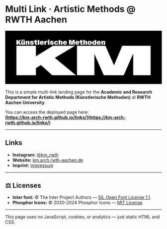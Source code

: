 # Multi Link · Artistic Methods @ RWTH Aachen

![](assets/img/KM-White-crop.webp)

This is a simple multi-link landing page for the **Academic and Research Department for Artistic Methods (Künstlerische Methoden)** at **RWTH Aachen University**.

You can access the deployed page here:  
**[https://km-arch-rwth.github.io/links/](https://km-arch-rwth.github.io/links/)**

---

## Links

- **Instagram:** [@km_rwth](https://www.instagram.com/km_rwth/)
- **Website:** [km.arch.rwth-aachen.de](https://www.km.arch.rwth-aachen.de/)
- **Imprint:** [Impressum](https://www.km.arch.rwth-aachen.de/cms/km-arch/footer/service/~bgeyah/impressum/)

---

## ⚖️ Licenses
  
- **Inter font:** © The Inter Project Authors — [SIL Open Font License 1.1](assets/fonts/Inter/OFL.txt).  
- **Phosphor Icons:** © 2020-2024 Phosphor Icons — [MIT License](assets/phosphor-icons/LICENSE).

---

This page uses no JavaScript, cookies, or analytics — just static HTML and CSS.